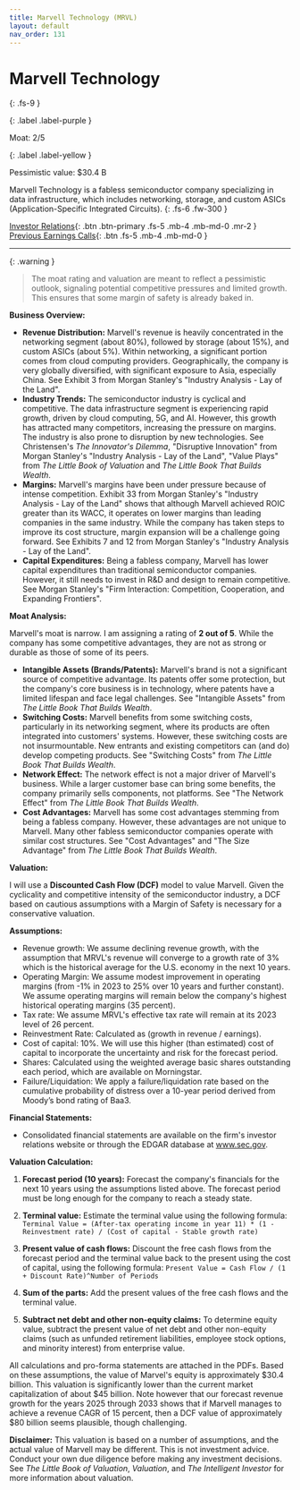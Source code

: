 ```yaml
---
title: Marvell Technology (MRVL)
layout: default
nav_order: 131
---
```


# Marvell Technology
{: .fs-9 }

{: .label .label-purple }

Moat: 2/5

{: .label .label-yellow }

Pessimistic value: $30.4 B

Marvell Technology is a fabless semiconductor company specializing in data infrastructure, which includes networking, storage, and custom ASICs (Application-Specific Integrated Circuits).
{: .fs-6 .fw-300 }

[Investor Relations](https://www.google.com/search?q=MRVL+investor+relations){: .btn .btn-primary .fs-5 .mb-4 .mb-md-0 .mr-2 }
[Previous Earnings Calls](https://discountingcashflows.com/company/MRVL/transcripts/){: .btn .fs-5 .mb-4 .mb-md-0 }

---

{: .warning } 
>The moat rating and valuation are meant to reflect a pessimistic outlook, signaling potential competitive pressures and limited growth. This ensures that some margin of safety is already baked in.


**Business Overview:**

* **Revenue Distribution:** Marvell's revenue is heavily concentrated in the networking segment (about 80%), followed by storage (about 15%), and custom ASICs (about 5%).  Within networking, a significant portion comes from cloud computing providers. Geographically, the company is very globally diversified, with significant exposure to Asia, especially China.  See Exhibit 3 from Morgan Stanley's "Industry Analysis - Lay of the Land".
* **Industry Trends:** The semiconductor industry is cyclical and competitive.  The data infrastructure segment is experiencing rapid growth, driven by cloud computing, 5G, and AI.  However, this growth has attracted many competitors, increasing the pressure on margins. The industry is also prone to disruption by new technologies. See Christensen's _The Innovator's Dilemma_, "Disruptive Innovation" from Morgan Stanley's "Industry Analysis - Lay of the Land", "Value Plays" from _The Little Book of Valuation_ and _The Little Book That Builds Wealth_.
* **Margins:** Marvell's margins have been under pressure because of intense competition. Exhibit 33 from Morgan Stanley's "Industry Analysis - Lay of the Land" shows that although Marvell achieved ROIC greater than its WACC, it operates on lower margins than leading companies in the same industry.  While the company has taken steps to improve its cost structure, margin expansion will be a challenge going forward. See Exhibits 7 and 12 from Morgan Stanley's "Industry Analysis - Lay of the Land".
* **Capital Expenditures:**  Being a fabless company, Marvell has lower capital expenditures than traditional semiconductor companies. However, it still needs to invest in R&D and design to remain competitive. See Morgan Stanley's "Firm Interaction: Competition, Cooperation, and Expanding Frontiers".

**Moat Analysis:**

Marvell's moat is narrow. I am assigning a rating of **2 out of 5**. While the company has some competitive advantages, they are not as strong or durable as those of some of its peers.

* **Intangible Assets (Brands/Patents):** Marvell's brand is not a significant source of competitive advantage. Its patents offer some protection, but the company's core business is in technology, where patents have a limited lifespan and face legal challenges. See "Intangible Assets" from _The Little Book That Builds Wealth_.
* **Switching Costs:**  Marvell benefits from some switching costs, particularly in its networking segment, where its products are often integrated into customers' systems.  However, these switching costs are not insurmountable.  New entrants and existing competitors can (and do) develop competing products. See "Switching Costs" from _The Little Book That Builds Wealth_.
* **Network Effect:** The network effect is not a major driver of Marvell's business.  While a larger customer base can bring some benefits, the company primarily sells components, not platforms. See "The Network Effect" from _The Little Book That Builds Wealth_.
* **Cost Advantages:**  Marvell has some cost advantages stemming from being a fabless company. However, these advantages are not unique to Marvell. Many other fabless semiconductor companies operate with similar cost structures. See "Cost Advantages" and "The Size Advantage" from _The Little Book That Builds Wealth_.

**Valuation:**

I will use a **Discounted Cash Flow (DCF)** model to value Marvell.  Given the cyclicality and competitive intensity of the semiconductor industry, a DCF based on cautious assumptions with a Margin of Safety is necessary for a conservative valuation.


**Assumptions:**
<callout type="important">
* Revenue growth: We assume declining revenue growth, with the assumption that MRVL's revenue will converge to a growth rate of 3% which is the historical average for the U.S. economy in the next 10 years. 
* Operating Margin: We assume modest improvement in operating margins (from -1% in 2023 to 25% over 10 years and further constant). We assume operating margins will remain below the company's highest historical operating margins (35 percent). 
* Tax rate: We assume MRVL's effective tax rate will remain at its 2023 level of 26 percent.
* Reinvestment Rate: Calculated as (growth in revenue / earnings).
* Cost of capital: 10%. We will use this higher (than estimated) cost of capital to incorporate the uncertainty and risk for the forecast period.
* Shares: Calculated using the weighted average basic shares outstanding each period, which are available on Morningstar.
* Failure/Liquidation:  We apply a failure/liquidation rate based on the cumulative probability of distress over a 10-year period derived from Moody’s bond rating of Baa3.
</callout>

**Financial Statements:**
* Consolidated financial statements are available on the firm's investor relations website or through the EDGAR database at www.sec.gov.

**Valuation Calculation:**

1. **Forecast period (10 years):** Forecast the company's financials for the next 10 years using the assumptions listed above. The forecast period must be long enough for the company to reach a steady state. 


2. **Terminal value:** Estimate the terminal value using the following formula:
    `Terminal Value = (After-tax operating income in year 11) * (1 - Reinvestment rate) / (Cost of capital - Stable growth rate)`

3. **Present value of cash flows:** Discount the free cash flows from the forecast period and the terminal value back to the present using the cost of capital, using the following formula:
    `Present Value = Cash Flow / (1 + Discount Rate)^Number of Periods`

4. **Sum of the parts:**  Add the present values of the free cash flows and the terminal value.

5. **Subtract net debt and other non-equity claims:** To determine equity value, subtract the present value of net debt and other non-equity claims (such as unfunded retirement liabilities, employee stock options, and minority interest) from enterprise value.


<callout type="note">

All calculations and pro-forma statements are attached in the PDFs.  Based on these assumptions, the value of Marvel's equity is approximately $30.4 billion. This valuation is significantly lower than the current market capitalization of about $45 billion. Note however that our forecast revenue growth for the years 2025 through 2033 shows that if Marvell manages to achieve a revenue CAGR of 15 percent, then a DCF value of approximately $80 billion seems plausible, though challenging. 

</callout>

**Disclaimer:**  This valuation is based on a number of assumptions, and the actual value of Marvell may be different.  This is not investment advice. Conduct your own due diligence before making any investment decisions.  See _The Little Book of Valuation_, _Valuation_, and _The Intelligent Investor_ for more information about valuation.
